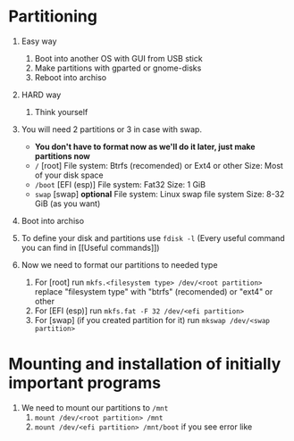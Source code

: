 # Partitioning
1. Easy way
	1. Boot into another OS with GUI from USB stick
	2. Make partitions with gparted or gnome-disks
	3. Reboot into archiso

1. HARD way
	1. Think yourself

2. You will need 2 partitions or 3 in case with swap. 
	- **You don't have to format now as we'll do it later, just make partitions now**
	- `/` [root]
	File system: Btrfs (recomended) or Ext4 or other
	Size: Most of your disk space
	- `/boot` [EFI (esp)]
	File system: Fat32
	Size: 1 GiB
	- `swap` [swap] **optional**
	File system: Linux swap file system
	Size: 8-32 GiB (as you want)

3. Boot into archiso
4. To define your disk and partitions use `fdisk -l` (Every useful command you can find in [[Useful commands]])
5. Now we need to format our partitions to needed type
	1. For [root] run
	`mkfs.<filesystem type> /dev/<root partition>`
	replace "filesystem type" with "btrfs" (recomended) or "ext4" or other
	2. For [EFI (esp)] run
	`mkfs.fat -F 32 /dev/<efi partition>`
	3. For [swap] (if you created partition for it) run
	`mkswap /dev/<swap partition>`

# Mounting and installation of initially important programs
1. We need to mount our partitions to `/mnt`
	1. `mount /dev/<root partition> /mnt`
	2. `mount /dev/<efi partition> /mnt/boot`
	if you see error like 